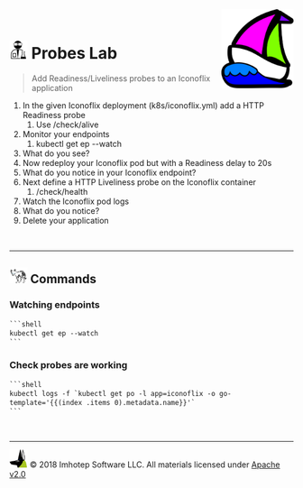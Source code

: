 <img src="../assets/k8sland.png" align="right" width="128" height="auto"/>

<br/>

# <img src="../assets/lab.png" width="32" height="auto"/> Probes Lab

> Add Readiness/Liveliness probes to an Iconoflix application

1. In the given Iconoflix deployment (k8s/iconoflix.yml) add a HTTP Readiness probe
   1. Use /check/alive
1. Monitor your endpoints
   1. kubectl get ep --watch
1. What do you see?
1. Now redeploy your Iconoflix pod but with a Readiness delay to 20s
1. What do you notice in your Iconoflix endpoint?
1. Next define a HTTP Liveliness probe on the Iconoflix container
   1. /check/health
1. Watch the Iconoflix pod logs
1. What do you notice?
1. Delete your application

<br/>

---
## <img src="../assets/fox.png" width="32" height="auto"/> Commands

### Watching endpoints

    ```shell
    kubectl get ep --watch
    ```

### Check probes are working

    ```shell
    kubectl logs -f `kubectl get po -l app=iconoflix -o go-template='{{(index .items 0).metadata.name}}'`
    ```

<br/>

---
<img src="../assets/imhotep_logo.png" width="32" height="auto"/> © 2018 Imhotep Software LLC.
All materials licensed under [Apache v2.0](http://www.apache.org/licenses/LICENSE-2.0)